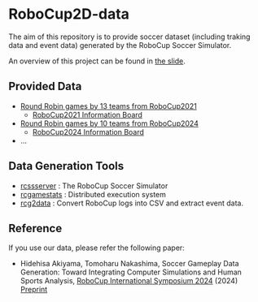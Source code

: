 # RoboCup2D-data

The aim of this repository is to provide soccer dataset (including traking data and event data) generated by the RoboCup Soccer Simulator.

An overview of this project can be found in [the slide](./SoccerGameplayDataGeneration.pdf).


## Provided Data

- [Round Robin games by 13 teams from RoboCup2021](http://alab.ise.ous.ac.jp/robocupdata/rc2021-roundrobin/)
  - [RoboCup2021 Information Board](https://docs.google.com/document/d/18FbbsghP-4K5P_G2hUpANdibdUzqepqLAmdL2jZ_FMM/edit?usp=sharing)
- [Round Robin games by 10 teams from RoboCup2024](http://alab.ise.ous.ac.jp/robocupdata/rc2024-roundrobin/)
  - [RoboCup2024 Information Board](https://docs.google.com/document/d/1LZI8iDtDIxBufzyQpeKdrYMLOe_qbWMZ3VlWmxIGV-Y/edit?usp=sharing)
- ...

## Data Generation Tools

- [rcssserver](https://github.com/rcsoccersim/rcssserver) : The RoboCup Soccer Simulator
- [rcgamestats](https://github.com/hidehisaakiyama/rcgamestats) : Distributed execution system
- [rcg2data](https://github.com/hidehisaakiyama/rcg2data) : Convert RoboCup logs into CSV and extract event data.

## Reference

If you use our data, please refer the following paper:

- Hidehisa Akiyama, Tomoharu Nakashima, Soccer Gameplay Data Generation: Toward Integrating Computer Simulations and Human Sports Analysis, [RoboCup International Symposium 2024]((https://2024.robocup.org/research/symposium/)) (2024) [Preprint](./RoboCupSymposium2024_paper.pdf)
